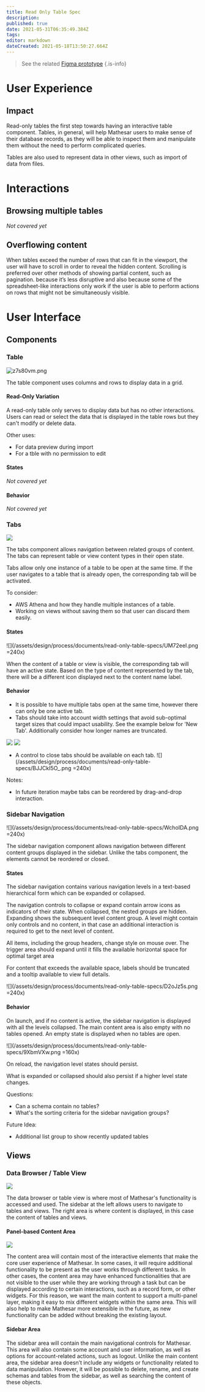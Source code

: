 ```yaml
---
title: Read Only Table Spec
description: 
published: true
date: 2021-05-31T06:35:49.384Z
tags: 
editor: markdown
dateCreated: 2021-05-18T13:50:27.664Z
---
```


> See the related [Figma prototype](https://www.figma.com/proto/Uaf1ntcldzK2U41Jhw6vS2/Mathesar-MVP?page-id=0%3A1&node-id=1%3A2&viewport=604%2C346%2C0.19209809601306915&scaling=scale-down-width)
{.is-info}

# User Experience
## Impact
Read-only tables the first step towards having an interactive table component. Tables, in general, will help Mathesar users to make sense of their database records, as they will be able to inspect them and manipulate them without the need to perform complicated queries.

Tables are also used to represent data in other views, such as import of data from files. 

# Interactions
## Browsing multiple tables
*Not covered yet*

## Overflowing content
When tables exceed the number of rows that can fit in the viewport, the user will have to scroll in order to reveal the hidden content.
Scrolling is preferred over other methods of showing partial content, such as pagination. because it’s less disruptive and also because some of the spreadsheet-like interactions only work if the user is able to perform actions on rows that might not be simultaneously visible.

# User Interface
## Components
### Table
![z7s80vm.png](/assets/design/process/documents/read-only-table-specs/z7s80vm.png)

The table component uses columns and rows to display data in a grid.
#### Read-Only Variation
A read-only table only serves to display data but has no other interactions. Users can read or select the data that is displayed in the table rows but they can't modify or delete data.

Other uses:
- For data preview during import
- For a tble with no permission to edit

#### States
*Not covered yet*

#### Behavior
*Not covered yet*

### Tabs
![](/assets/design/process/documents/read-only-table-specs/FVrZz22.png )

The tabs component allows navigation between related groups of content. The tabs can represent table or view content types in their open state.

Tabs allow only one instance of a table to be open at the same time. If the user navigates to a table that is already open, the corresponding tab will be activated.

To consider:
- AWS Athena and how they handle multiple instances of a table.
- Working on views without saving them so that user can discard them easily.
#### States
![](/assets/design/process/documents/read-only-table-specs/UM72eeI.png =240x)

When the content of a table or view is visible, the corresponding tab will have an active state.
Based on the type of content represented by the tab, there will be a different icon displayed next to the content name label.
#### Behavior
- It is possible to have multiple tabs open at the same time, however there can only be one active tab.
- Tabs should take into account width settings that avoid sub-optimal target sizes that could impact usability. See the example below for 'New Tab'. Additionally consider how longer names are truncated.

![](/assets/design/process/documents/read-only-table-specs/S1ez3TSqdu.png )
![](/assets/design/process/documents/read-only-table-specs/r1iJkI9_d.png )

- A control to close tabs should be available on each tab.
 ![](/assets/design/process/documents/read-only-table-specs/BJJCkI5O_.png =240x)

Notes:
- In future iteration maybe tabs can be reordered by drag-and-drop interaction. 


### Sidebar Navigation
![](/assets/design/process/documents/read-only-table-specs/WchoIDA.png =240x)

The sidebar navigation component allows navigation between different content groups displayed in the sidebar. Unlike the tabs component, the elements cannot be reordered or closed.

#### States
The sidebar navigation contains various navigation levels in a text-based hierarchical form which can be expanded or collapsed.

The navigation controls to collapse or expand contain arrow icons as indicators of their state. When collapsed, the nested groups are hidden. Expanding shows the subsequent level content group. A level might contain only controls and no content, in that case an additional interaction is required to get to the next level of content.

All items, including the group headers, change style on mouse over. The trigger area should expand until it fills the available horizontal space for optimal target area

For content that exceeds the available space, labels should be truncated and a tooltip available to view full details.

![](/assets/design/process/documents/read-only-table-specs/D2oJz5s.png =240x)

#### Behavior
On launch, and if no content is active, the sidebar navigation is displayed with all the levels collapsed.
The main content area is also empty with no tables opened. An empty state is displayed when no tables are open.

![](/assets/design/process/documents/read-only-table-specs/9XbmVXw.png =160x)

On reload, the navigation level states should persist.

What is expanded or collapsed should also persist if a higher level state changes. 

Questions:
- Can a schema contain no tables?
- What's the sorting criteria for the sidebar navigation groups?

Future Idea:
- Additional list group to show recently updated tables

## Views
### Data Browser / Table View
![](/assets/design/process/documents/read-only-table-specs/5AEnei2.png )

The data browser or table view is where most of Mathesar's functionality is accessed and used. The sidebar at the left allows users to navigate to tables and views. The right area is where content is displayed, in this case the content of tables and views.

#### Panel-based Content Area
![](/assets/design/process/documents/read-only-table-specs/CZ0cHvM.png )

The content area will contain most of the interactive elements that make the core user experience of Mathesar. In some cases, it will require additional functionality to be present as the user works through different tasks. In other cases, the content area may have enhanced functionalities that are not visible to the user while they are working through a task but can be displayed according to certain interactions, such as a record form, or other widgets. 
For this reason, we want the main content to support a multi-panel layer, making it easy to mix different widgets within the same area.
This will also help to make Mathesar more extensible in the future, as new functionality can be added without breaking the existing layout.

#### Sidebar Area
The sidebar area will contain the main navigational controls for Mathesar. This area will also contain some account and user information, as well as options for account-related actions, such as logout. Unlike the main content area, the sidebar area doesn’t include any widgets or functionality related to data manipulation.  However, it will be possible to delete, rename, and create schemas and tables from the sidebar, as well as searching the content of these objects.

